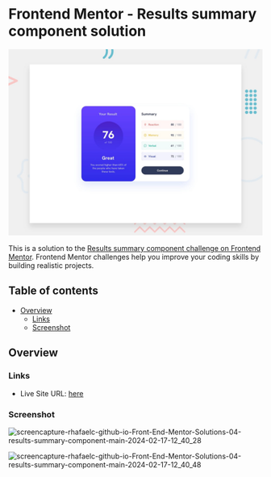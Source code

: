 # Frontend Mentor - Results summary component solution

![Design preview for the Recipe page coding challenge](./design/desktop-preview.jpg)

This is a solution to the [Results summary component challenge on Frontend Mentor](https://www.frontendmentor.io/challenges/results-summary-component-CE_K6s0maV). Frontend Mentor challenges help you improve your coding skills by building realistic projects. 

## Table of contents

- [Overview](#overview)
  - [Links](#links)
  - [Screenshot](#screenshot)


## Overview

### Links

- Live Site URL: [here](https://rhafaelc.github.io/Front-End-Mentor-Solutions/04-results-summary-component-main/)

### Screenshot
![screencapture-rhafaelc-github-io-Front-End-Mentor-Solutions-04-results-summary-component-main-2024-02-17-12_40_28](https://github.com/rhafaelc/Front-End-Mentor-Solutions/assets/109317539/a9f79306-2e88-4535-af0b-447a7c1c2b4a)

![screencapture-rhafaelc-github-io-Front-End-Mentor-Solutions-04-results-summary-component-main-2024-02-17-12_40_48](https://github.com/rhafaelc/Front-End-Mentor-Solutions/assets/109317539/38658fc0-d5d1-4862-b65b-2803a241b85b)
